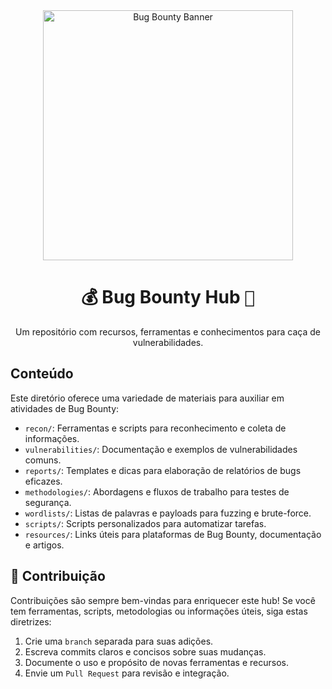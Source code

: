 <div align="center">
  <img src="https://media.giphy.com/media/4ESBBjEhu14GNorHML/giphy.gif?cid=ecf05e476yzou9r498u76rky1eact6pdammimvvtc6yi0ubv&ep=v1_gifs_search&rid=giphy.gif&ct=g" alt="Bug Bounty Banner" width="400">
  <h1><samp>💰</samp> Bug Bounty Hub <samp>🎯</samp></h1>
  <p>Um repositório com recursos, ferramentas e conhecimentos para caça de vulnerabilidades.</p>
</div>

## Conteúdo

Este diretório oferece uma variedade de materiais para auxiliar em atividades de Bug Bounty:

* `recon/`: Ferramentas e scripts para reconhecimento e coleta de informações.
* `vulnerabilities/`: Documentação e exemplos de vulnerabilidades comuns.
* `reports/`: Templates e dicas para elaboração de relatórios de bugs eficazes.
* `methodologies/`: Abordagens e fluxos de trabalho para testes de segurança.
* `wordlists/`: Listas de palavras e payloads para fuzzing e brute-force.
* `scripts/`: Scripts personalizados para automatizar tarefas.
* `resources/`: Links úteis para plataformas de Bug Bounty, documentação e artigos.

## 🤝 Contribuição

Contribuições são sempre bem-vindas para enriquecer este hub! Se você tem ferramentas, scripts, metodologias ou informações úteis, siga estas diretrizes:

1.  Crie uma `branch` separada para suas adições.
2.  Escreva commits claros e concisos sobre suas mudanças.
3.  Documente o uso e propósito de novas ferramentas e recursos.
4.  Envie um `Pull Request` para revisão e integração.
